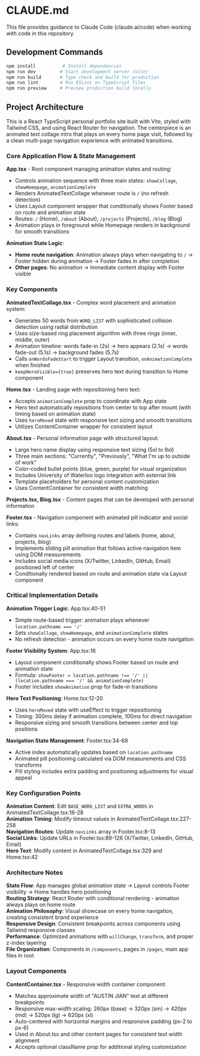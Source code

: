 # CLAUDE.md

This file provides guidance to Claude Code (claude.ai/code) when working with code in this repository.

## Development Commands

```bash
npm install          # Install dependencies
npm run dev         # Start development server (Vite)
npm run build       # Type check and build for production
npm run lint        # Run ESLint on TypeScript files
npm run preview     # Preview production build locally
```

## Project Architecture

This is a React TypeScript personal portfolio site built with Vite, styled with Tailwind CSS, and using React Router for navigation. The centerpiece is an animated text collage intro that plays on every home page visit, followed by a clean multi-page navigation experience with animated transitions.

### Core Application Flow & State Management

**App.tsx** - Root component managing animation states and routing:
- Controls animation sequence with three main states: `showCollage`, `showHomepage`, `animationComplete`
- Renders AnimatedTextCollage whenever route is `/` (no refresh detection)
- Uses Layout component wrapper that conditionally shows Footer based on route and animation state  
- Routes: `/` (Home), `/about` (About), `/projects` (Projects), `/blog` (Blog)
- Animation plays in foreground while Homepage renders in background for smooth transitions

**Animation State Logic**:
- **Home route navigation**: Animation always plays when navigating to `/` → Footer hidden during animation → Footer fades in after completion
- **Other pages**: No animation → Immediate content display with Footer visible

### Key Components

**AnimatedTextCollage.tsx** - Complex word placement and animation system:
- Generates 50 words from `WORD_LIST` with sophisticated collision detection using radial distribution
- Uses size-based ring placement algorithm with three rings (inner, middle, outer)
- Animation timeline: words fade-in (2s) → hero appears (2.1s) → words fade-out (5.1s) → background fades (5.7s)
- Calls `onWordsFadeStart` to trigger Layout transition, `onAnimationComplete` when finished
- `keepHeroVisible={true}` preserves hero text during transition to Home component

**Home.tsx** - Landing page with repositioning hero text:
- Accepts `animationComplete` prop to coordinate with App state
- Hero text automatically repositions from center to top after mount (with timing based on animation state)
- Uses `heroMoved` state with responsive text sizing and smooth transitions
- Utilizes ContentContainer wrapper for consistent layout

**About.tsx** - Personal information page with structured layout:
- Large hero name display using responsive text sizing (5xl to 9xl)
- Three main sections: "Currently", "Previously", "What I'm up to outside of work"
- Color-coded bullet points (blue, green, purple) for visual organization
- Includes University of Waterloo logo integration with external link
- Template placeholders for personal content customization
- Uses ContentContainer for consistent width matching

**Projects.tsx, Blog.tsx** - Content pages that can be developed with personal information

**Footer.tsx** - Navigation component with animated pill indicator and social links:
- Contains `navLinks` array defining routes and labels (home, about, projects, blog)
- Implements sliding pill animation that follows active navigation item using DOM measurements
- Includes social media icons (X/Twitter, LinkedIn, GitHub, Email) positioned left of center
- Conditionally rendered based on route and animation state via Layout component

### Critical Implementation Details

**Animation Trigger Logic**: App.tsx:40-51
- Simple route-based trigger: animation plays whenever `location.pathname === '/'`
- Sets `showCollage`, `showHomepage`, and `animationComplete` states
- No refresh detection - animation occurs on every home route navigation

**Footer Visibility System**: App.tsx:16
- Layout component conditionally shows Footer based on route and animation state
- Formula: `showFooter = location.pathname !== '/' || (location.pathname === '/' && animationComplete)`
- Footer includes `showAnimation` prop for fade-in transitions

**Hero Text Positioning**: Home.tsx:12-20
- Uses `heroMoved` state with useEffect to trigger repositioning
- Timing: 300ms delay if animation complete, 100ms for direct navigation
- Responsive sizing and smooth transitions between center and top positions

**Navigation State Management**: Footer.tsx:34-68
- Active index automatically updates based on `location.pathname`
- Animated pill positioning calculated via DOM measurements and CSS transforms
- Pill styling includes extra padding and positioning adjustments for visual appeal

### Key Configuration Points

**Animation Content**: Edit `BASE_WORD_LIST` and `EXTRA_WORDS` in AnimatedTextCollage.tsx:16-28  
**Animation Timing**: Modify timeout values in AnimatedTextCollage.tsx:227-258  
**Navigation Routes**: Update `navLinks` array in Footer.tsx:8-13  
**Social Links**: Update URLs in Footer.tsx:89-126 (X/Twitter, LinkedIn, GitHub, Email)  
**Hero Text**: Modify content in AnimatedTextCollage.tsx:329 and Home.tsx:42

### Architecture Notes

**State Flow**: App manages global animation state → Layout controls Footer visibility → Home handles hero positioning  
**Routing Strategy**: React Router with conditional rendering - animation always plays on home route  
**Animation Philosophy**: Visual showcase on every home navigation, creating consistent brand experience  
**Responsive Design**: Consistent breakpoints across components using Tailwind responsive classes  
**Performance**: Optimized animations with `willChange`, `transform`, and proper z-index layering  
**File Organization**: Components in `/components`, pages in `/pages`, main app files in root

### Layout Components

**ContentContainer.tsx** - Responsive width container component:
- Matches approximate width of "AUSTIN JIAN" text at different breakpoints
- Responsive max-width scaling: 260px (base) → 320px (sm) → 420px (md) → 520px (lg) → 620px (xl)
- Auto-centered with horizontal margins and responsive padding (px-2 to px-6)
- Used in About.tsx and other content pages for consistent text width alignment
- Accepts optional className prop for additional styling customization